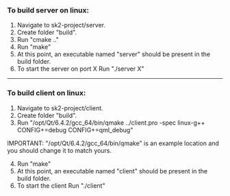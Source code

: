### To build server on linux:
1. Navigate to sk2-project/server.
2. Create folder "build".
3. Run "cmake .."
4. Run "make"
5. At this point, an executable named "server" should be present in the build folder.
6. To start the server on port X Run "./server X"

___

### To build client on linux:
1. Navigate to sk2-project/client.
2. Create folder "build".
3. Run "/opt/Qt/6.4.2/gcc_64/bin/qmake ../client.pro -spec linux-g++ CONFIG+=debug CONFIG+=qml_debug"

IMPORTANT: "/opt/Qt/6.4.2/gcc_64/bin/qmake" is an example location and you should change it to match yours.

4. Run "make"
5. At this point, an executable named "client" should be present in the build folder.
6. To start the client Run "./client"
